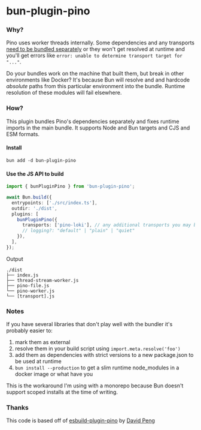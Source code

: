 # bun-plugin-pino

### Why?

Pino uses worker threads internally. Some dependencies and any transports [need to be bundled separately](https://github.com/pinojs/pino/blob/main/docs/bundling.md) or they won't get resolved at runtime and you'll get errors like `error: unable to determine transport target for "..."`.

Do your bundles work on the machine that built them, but break in other environments like Docker? It's because Bun will resolve and and hardcode _absolute_ paths from this particular environment into the bundle. Runtime resolution of these modules will fail elsewhere.

### How?

This plugin bundles Pino's dependencies separately and fixes runtime imports in the main bundle. It supports Node and Bun targets and CJS and ESM formats.

#### Install

```
bun add -d bun-plugin-pino
```

#### Use the JS API to build

```ts
import { bunPluginPino } from 'bun-plugin-pino';

await Bun.build({
  entrypoints: ['./src/index.ts'],
  outdir: './dist',
  plugins: [
    bunPluginPino({
      transports: ['pino-loki'], // any additional transports you may be using
      // logging?: "default" | "plain" | "quiet"
    }),
  ],
});
```

Output

```
./dist
├── index.js
├── thread-stream-worker.js
├── pino-file.js
└── pino-worker.js
└── [transport].js
```

### Notes

If you have several libraries that don't play well with the bundler it's probably easier to:

1. mark them as external
2. resolve them in your build script using `import.meta.resolve('foo')`
3. add them as dependencies with strict versions to a new package.json to be used at runtime
4. `bun install --production` to get a slim runtime node_modules in a docker image or what have you

This is the workaround I'm using with a monorepo because Bun doesn't support scoped installs at the time of writing.

### Thanks

This code is based off of [esbuild-plugin-pino](https://github.com/wd-David/esbuild-plugin-pino/) by [David Peng](https://github.com/.wd-David)
